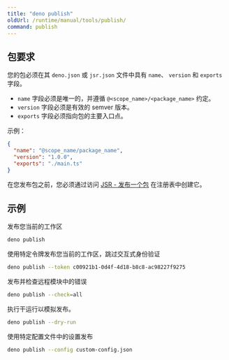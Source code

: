 ```yaml
---
title: "deno publish"
oldUrl: /runtime/manual/tools/publish/
command: publish
---
```


## 包要求

您的包必须在其 `deno.json` 或 `jsr.json` 文件中具有 `name`、 `version` 和 `exports` 字段。

- `name` 字段必须是唯一的，并遵循 `@<scope_name>/<package_name>` 约定。
- `version` 字段必须是有效的 semver 版本。
- `exports` 字段必须指向包的主要入口点。

示例：

```json title="deno.json"
{
  "name": "@scope_name/package_name",
  "version": "1.0.0",
  "exports": "./main.ts"
}
```

在您发布包之前，您必须通过访问 [JSR - 发布一个包](https://jsr.io/new) 在注册表中创建它。

## 示例

发布您当前的工作区

```bash
deno publish
```

使用特定令牌发布您当前的工作区，跳过交互式身份验证

```bash
deno publish --token c00921b1-0d4f-4d18-b8c8-ac98227f9275
```

发布并检查远程模块中的错误

```bash
deno publish --check=all
```

执行干运行以模拟发布。

```bash
deno publish --dry-run
```

使用特定配置文件中的设置发布

```bash
deno publish --config custom-config.json
```